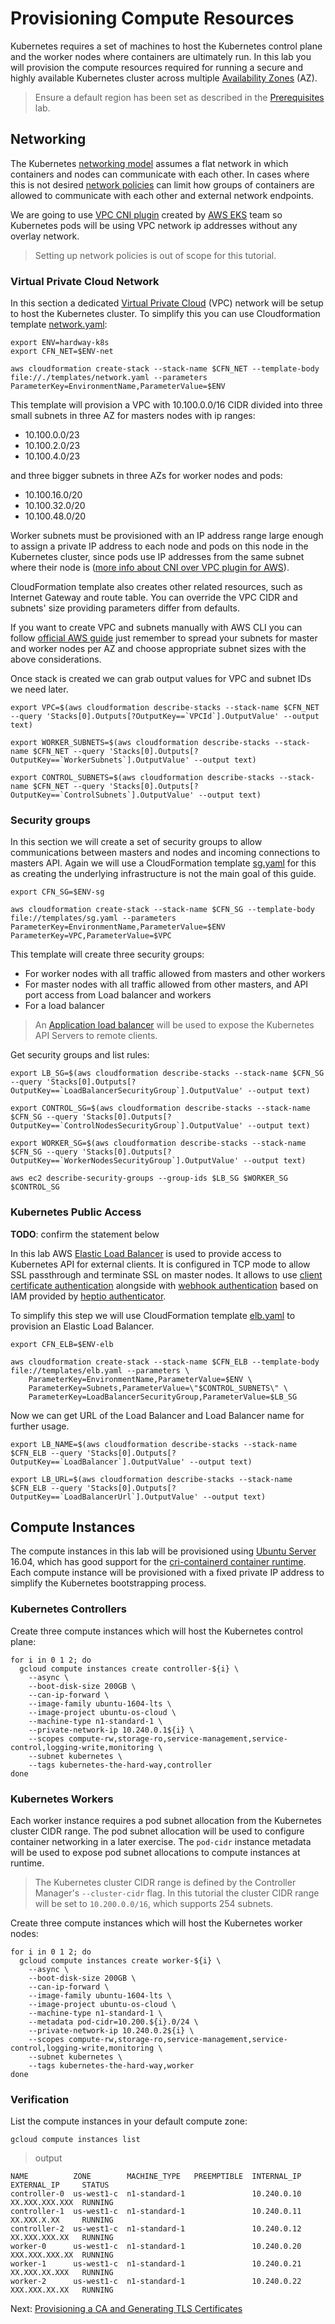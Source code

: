 # Provisioning Compute Resources

Kubernetes requires a set of machines to host the Kubernetes control plane and the worker nodes where containers are ultimately run. In this lab you will provision the compute resources required for running a secure and highly available Kubernetes cluster across multiple [Availability Zones](https://docs.aws.amazon.com/AWSEC2/latest/UserGuide/using-regions-availability-zones.html#concepts-regions-availability-zones) (AZ).

> Ensure a default region has been set as described in the [Prerequisites](01-prerequisites.md#set-a-default-compute-region) lab.

## Networking

The Kubernetes [networking model](https://kubernetes.io/docs/concepts/cluster-administration/networking/#kubernetes-model) assumes a flat network in which containers and nodes can communicate with each other. In cases where this is not desired [network policies](https://kubernetes.io/docs/concepts/services-networking/network-policies/) can limit how groups of containers are allowed to communicate with each other and external network endpoints.

We are going to use [VPC CNI plugin](https://github.com/aws/amazon-vpc-cni-k8s) created by [AWS EKS](https://aws.amazon.com/eks/) team so Kubernetes pods will be using VPC network ip addresses without any overlay network.

> Setting up network policies is out of scope for this tutorial.

### Virtual Private Cloud Network

In this section a dedicated [Virtual Private Cloud](https://aws.amazon.com/vpc/) (VPC) network will be setup to host the Kubernetes cluster. To simplify this you can use Cloudformation template [network.yaml](../templates/network.yaml):

```
export ENV=hardway-k8s
export CFN_NET=$ENV-net

aws cloudformation create-stack --stack-name $CFN_NET --template-body file://./templates/network.yaml --parameters ParameterKey=EnvironmentName,ParameterValue=$ENV
```

This template will provision a VPC with 10.100.0.0/16 CIDR divided into three small subnets in three AZ for masters nodes with ip ranges:
- 10.100.0.0/23
- 10.100.2.0/23
- 10.100.4.0/23

and three bigger subnets in three AZs for worker nodes and pods:
- 10.100.16.0/20
- 10.100.32.0/20
- 10.100.48.0/20

Worker subnets must be provisioned with an IP address range large enough to assign a private IP address to each node and pods on this node in the Kubernetes cluster, since pods use IP addresses from the same subnet where their node is ([more info about CNI over VPC plugin for AWS](https://github.com/aws/amazon-vpc-cni-k8s/blob/master/proposals/cni-proposal.md)).

CloudFormation template also creates other related resources, such as Internet Gateway and route table. You can override the VPC CIDR and subnets' size providing parameters differ from defaults.

If you want to create VPC and subnets manually with AWS CLI you can follow [official AWS guide](https://docs.aws.amazon.com/AmazonVPC/latest/UserGuide/vpc-subnets-commands-example.html) just remember to spread your subnets for master and worker nodes per AZ and choose appropriate subnet sizes with the above considerations.

Once stack is created we can grab output values for VPC and subnet IDs we need later.

```
export VPC=$(aws cloudformation describe-stacks --stack-name $CFN_NET --query 'Stacks[0].Outputs[?OutputKey==`VPCId`].OutputValue' --output text)

export WORKER_SUBNETS=$(aws cloudformation describe-stacks --stack-name $CFN_NET --query 'Stacks[0].Outputs[?OutputKey==`WorkerSubnets`].OutputValue' --output text)

export CONTROL_SUBNETS=$(aws cloudformation describe-stacks --stack-name $CFN_NET --query 'Stacks[0].Outputs[?OutputKey==`ControlSubnets`].OutputValue' --output text)
```

### Security groups

In this section we will create a set of security groups to allow communications between masters and nodes and incoming connections to masters API. Again we will use a CloudFormation template [sg.yaml](../templates/sg.yaml) for this as creating the underlying infrastructure is not the main goal of this guide.

```
export CFN_SG=$ENV-sg

aws cloudformation create-stack --stack-name $CFN_SG --template-body file://templates/sg.yaml --parameters ParameterKey=EnvironmentName,ParameterValue=$ENV ParameterKey=VPC,ParameterValue=$VPC
```

This template will create three security groups:
- For worker nodes with all traffic allowed from masters and other workers
- For master nodes with all traffic allowed from other masters, and API port access from Load balancer and workers
- For a load balancer

> An [Application load balancer](https://aws.amazon.com/elasticloadbalancing/) will be used to expose the Kubernetes API Servers to remote clients.

Get security groups and list rules:

```
export LB_SG=$(aws cloudformation describe-stacks --stack-name $CFN_SG --query 'Stacks[0].Outputs[?OutputKey==`LoadBalancerSecurityGroup`].OutputValue' --output text)

export CONTROL_SG=$(aws cloudformation describe-stacks --stack-name $CFN_SG --query 'Stacks[0].Outputs[?OutputKey==`ControlNodesSecurityGroup`].OutputValue' --output text)

export WORKER_SG=$(aws cloudformation describe-stacks --stack-name $CFN_SG --query 'Stacks[0].Outputs[?OutputKey==`WorkerNodesSecurityGroup`].OutputValue' --output text)

aws ec2 describe-security-groups --group-ids $LB_SG $WORKER_SG $CONTROL_SG
```

### Kubernetes Public Access
__TODO__: confirm the statement below

In this lab AWS [Elastic Load Balancer](https://docs.aws.amazon.com/elasticloadbalancing/latest/classic/introduction.html) is used to provide access to Kubernetes API for external clients. It is configured in TCP mode to allow SSL passthrough and terminate SSL on master nodes. It allows to use [client certificate authentication](https://kubernetes.io/docs/admin/authentication/#x509-client-certs) alongside with [webhook authentication](https://kubernetes.io/docs/admin/authentication/#webhook-token-authentication) based on IAM provided by [heptio authenticator](https://github.com/heptio/authenticator).

To simplify this step we will use CloudFormation template [elb.yaml](../templates/elb.yaml) to provision an Elastic Load Balancer.

```
export CFN_ELB=$ENV-elb

aws cloudformation create-stack --stack-name $CFN_ELB --template-body file://templates/elb.yaml --parameters \
    ParameterKey=EnvironmentName,ParameterValue=$ENV \
    ParameterKey=Subnets,ParameterValue=\"$CONTROL_SUBNETS\" \
    ParameterKey=LoadBalancerSecurityGroup,ParameterValue=$LB_SG
```


Now we can get URL of the Load Balancer and Load Balancer name for further usage.

```
export LB_NAME=$(aws cloudformation describe-stacks --stack-name $CFN_ELB --query 'Stacks[0].Outputs[?OutputKey==`LoadBalancer`].OutputValue' --output text)

export LB_URL=$(aws cloudformation describe-stacks --stack-name $CFN_ELB --query 'Stacks[0].Outputs[?OutputKey==`LoadBalancerUrl`].OutputValue' --output text)
```

## Compute Instances

The compute instances in this lab will be provisioned using [Ubuntu Server](https://www.ubuntu.com/server) 16.04, which has good support for the [cri-containerd container runtime](https://github.com/containerd/cri-containerd). Each compute instance will be provisioned with a fixed private IP address to simplify the Kubernetes bootstrapping process.

### Kubernetes Controllers

Create three compute instances which will host the Kubernetes control plane:

```
for i in 0 1 2; do
  gcloud compute instances create controller-${i} \
    --async \
    --boot-disk-size 200GB \
    --can-ip-forward \
    --image-family ubuntu-1604-lts \
    --image-project ubuntu-os-cloud \
    --machine-type n1-standard-1 \
    --private-network-ip 10.240.0.1${i} \
    --scopes compute-rw,storage-ro,service-management,service-control,logging-write,monitoring \
    --subnet kubernetes \
    --tags kubernetes-the-hard-way,controller
done
```

### Kubernetes Workers

Each worker instance requires a pod subnet allocation from the Kubernetes cluster CIDR range. The pod subnet allocation will be used to configure container networking in a later exercise. The `pod-cidr` instance metadata will be used to expose pod subnet allocations to compute instances at runtime.

> The Kubernetes cluster CIDR range is defined by the Controller Manager's `--cluster-cidr` flag. In this tutorial the cluster CIDR range will be set to `10.200.0.0/16`, which supports 254 subnets.

Create three compute instances which will host the Kubernetes worker nodes:

```
for i in 0 1 2; do
  gcloud compute instances create worker-${i} \
    --async \
    --boot-disk-size 200GB \
    --can-ip-forward \
    --image-family ubuntu-1604-lts \
    --image-project ubuntu-os-cloud \
    --machine-type n1-standard-1 \
    --metadata pod-cidr=10.200.${i}.0/24 \
    --private-network-ip 10.240.0.2${i} \
    --scopes compute-rw,storage-ro,service-management,service-control,logging-write,monitoring \
    --subnet kubernetes \
    --tags kubernetes-the-hard-way,worker
done
```

### Verification

List the compute instances in your default compute zone:

```
gcloud compute instances list
```

> output

```
NAME          ZONE        MACHINE_TYPE   PREEMPTIBLE  INTERNAL_IP  EXTERNAL_IP     STATUS
controller-0  us-west1-c  n1-standard-1               10.240.0.10  XX.XXX.XXX.XXX  RUNNING
controller-1  us-west1-c  n1-standard-1               10.240.0.11  XX.XXX.X.XX     RUNNING
controller-2  us-west1-c  n1-standard-1               10.240.0.12  XX.XXX.XXX.XX   RUNNING
worker-0      us-west1-c  n1-standard-1               10.240.0.20  XXX.XXX.XXX.XX  RUNNING
worker-1      us-west1-c  n1-standard-1               10.240.0.21  XX.XXX.XX.XXX   RUNNING
worker-2      us-west1-c  n1-standard-1               10.240.0.22  XXX.XXX.XX.XX   RUNNING
```

Next: [Provisioning a CA and Generating TLS Certificates](04-certificate-authority.md)
